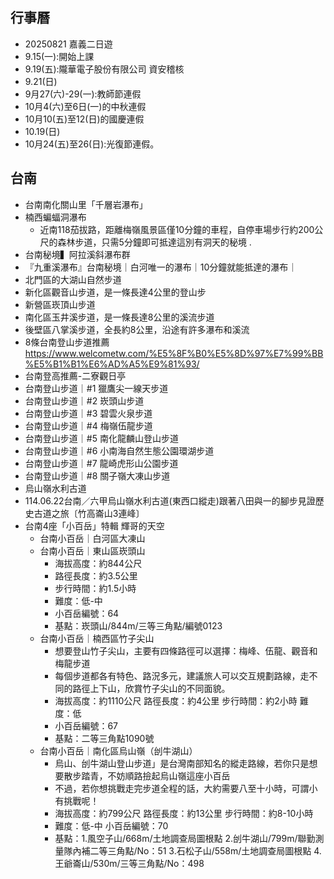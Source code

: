 ## 行事曆
- 20250821 嘉義二日遊
- 9.15(一):開始上課
- 9.19(五):隴華電子股份有限公司  資安稽核
- 9.21(日)
- 9月27(六)-29(一):教師節連假
- 10月4(六)至6日(一)的中秋連假
- 10月10(五)至12(日)的國慶連假
- 10.19(日)
- 10月24(五)至26(日):光復節連假。


## 台南
- 台南南化關山里「千層岩瀑布」
- 楠西蝙蝠洞瀑布
  - 近南118茄拔路，距離梅嶺風景區僅10分鐘的車程，自停車場步行約200公尺的森林步道，只需5分鐘即可抵達這別有洞天的秘境 . 
- 台南秘境▍阿拉溪斜瀑布群
- 『九重溪瀑布』台南秘境｜白河唯一的瀑布｜10分鐘就能抵達的瀑布｜
- 北門區的大湖山自然步道
- 新化區觀音山步道，是一條長達4公里的登山步
- 新營區崁頂山步道
- 南化區玉井溪步道，是一條長達8公里的溪流步道
- 後壁區八掌溪步道，全長約8公里，沿途有許多瀑布和溪流
- 8條台南登山步道推薦 https://www.welcometw.com/%E5%8F%B0%E5%8D%97%E7%99%BB%E5%B1%B1%E6%AD%A5%E9%81%93/
- 台南登高推薦-二寮觀日亭
- 台南登山步道｜#1 獵鷹尖一線天步道
- 台南登山步道｜#2 崁頭山步道
- 台南登山步道｜#3 碧雲火泉步道
- 台南登山步道｜#4 梅嶺伍龍步道
- 台南登山步道｜#5 南化龍麟山登山步道
- 台南登山步道｜#6 小南海自然生態公園環湖步道
- 台南登山步道｜#7 龍崎虎形山公園步道
- 台南登山步道｜#8 關子嶺大凍山步道
- 烏山嶺水利古道
- 114.06.22台南／六甲烏山嶺水利古道(東西口縱走)跟著八田與一的腳步見證歷史古道之旅〔竹高崙山3連峰〕
- 台南4座「小百岳」特輯 輝哥的天空
  - 台南小百岳｜白河區大凍山
  - 台南小百岳｜東山區崁頭山
    - 海拔高度：約844公尺
    - 路徑長度：約3.5公里
    - 步行時間：約1.5小時
    - 難度：低-中
    - 小百岳編號：64
    - 基點：崁頭山/844m/三等三角點/編號0123 
  - 台南小百岳｜楠西區竹子尖山
    - 想要登山竹子尖山，主要有四條路徑可以選擇：梅峰、伍龍、觀音和梅龍步道
    - 每個步道都各有特色、路況多元，建議旅人可以交互規劃路線，走不同的路徑上下山，欣賞竹子尖山的不同面貌。
    - 海拔高度：約1110公尺  路徑長度：約4公里  步行時間：約2小時  難度：低
    - 小百岳編號：67
    - 基點：二等三角點1090號
  - 台南小百岳｜南化區烏山嶺（刣牛湖山）
    - 烏山、刣牛湖山登山步道」是台灣南部知名的縱走路線，若你只是想要散步踏青，不妨順路撿起烏山嶺這座小百岳
    - 不過，若你想挑戰走完步道全程的話，大約需要八至十小時，可謂小有挑戰呢！
    - 海拔高度：約799公尺  路徑長度：約13公里  步行時間：約8-10小時
    - 難度：低-中   小百岳編號：70
    - 基點：1.風空子山/668m/土地調查局圖根點 2.刣牛湖山/799m/聯勤測量隊內補二等三角點/No：51 3.石松子山/558m/土地調查局圖根點 4.王爺崙山/530m/三等三角點/No：498

  
